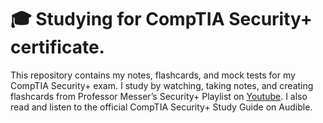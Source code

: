 # 🎓 Studying for CompTIA Security+ certificate.

This repository contains my notes, flashcards, and mock tests for my CompTIA Security+ exam. I study by watching, taking notes, and creating flashcards from Professor Messer’s Security+ Playlist on [Youtube](https://youtube.com/playlist?list=PLG49S3nxzAnl4QDVqK-hOnoqcSKEIDDuv&si=QIEwVHMJXwJAWtfl). I also read and listen to the official CompTIA Security+ Study Guide on Audible.
